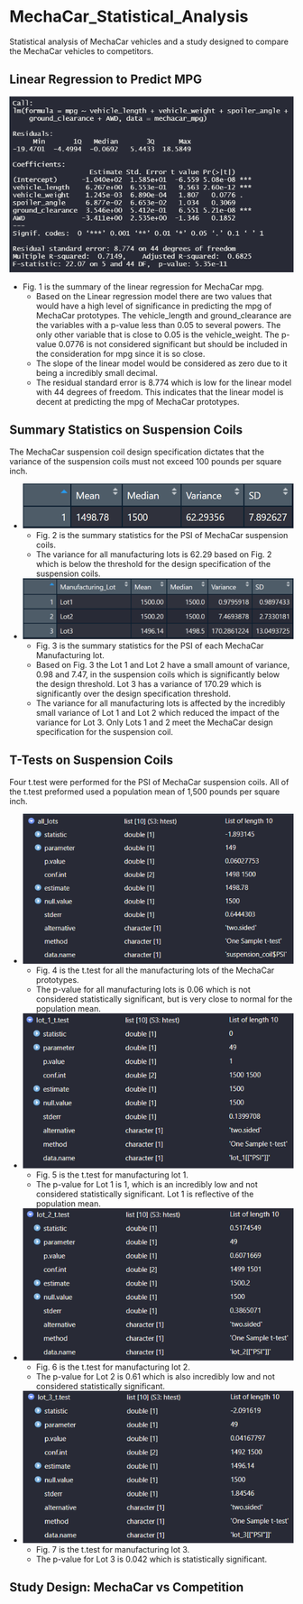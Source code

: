 # MechaCar_Statistical_Analysis
Statistical analysis of MechaCar vehicles and a study designed to compare the MechaCar vehicles to competitors.
## Linear Regression to Predict MPG
![Fig_1.png](https://github.com/RuthLD/MechaCar_Statistical_Analysis/blob/main/Resources/Fig_1.png)
* Fig. 1 is the summary of the linear regression for MechaCar mpg.
  * Based on the Linear regression model there are two values that would have a high level of significance in predicting the mpg of MechaCar prototypes. The vehicle_length and ground_clearance are the variables with a p-value less than 0.05 to several powers. The only other variable that is close to 0.05 is the vehicle_weight. The p-value 0.0776 is not considered significant but should be included in the consideration for mpg since it is so close.
  * The slope of the linear model would be considered as zero due to it being a incredibly small decimal.  
  * The residual standard error is 8.774 which is low for the linear model with 44 degrees of freedom. This indicates that the linear model is decent at predicting the mpg of MechaCar prototypes.
## Summary Statistics on Suspension Coils
The MechaCar suspension coil design specification dictates that the variance of the suspension coils must not exceed 100 pounds per square inch.
* ![Fig_2 PSI Summary Stats.png](https://github.com/RuthLD/MechaCar_Statistical_Analysis/blob/main/Resources/Fig_2%20PSI%20Summary%20Stats.png)
  * Fig. 2 is the summary statistics for the PSI of MechaCar suspension coils. 
  * The variance for all manufacturing lots is 62.29 based on Fig. 2 which is below the threshold for the design specification of the suspension coils.
* ![Fig_3 PSI Lot Summary Stats.png](https://github.com/RuthLD/MechaCar_Statistical_Analysis/blob/main/Resources/Fig_3%20PSI%20Lot%20Summary%20Stats.png)
  * Fig. 3 is the summary statistics for the PSI of each MechaCar Manufacturing lot.
  * Based on Fig. 3 the Lot 1 and Lot 2 have a small amount of variance, 0.98 and 7.47, in the suspension coils which is significantly below the design threshold. Lot 3 has a variance of 170.29 which is significantly over the design specification threshold. 
  * The variance for all manufacturing lots is affected by the incredibly small variance of Lot 1 and Lot 2 which reduced the impact of the variance for Lot 3. Only Lots 1 and 2 meet the MechaCar design specification for the suspension coil.
## T-Tests on Suspension Coils
Four t.test were performed for the PSI of MechaCar suspension coils. All of the t.test preformed used a population mean of 1,500 pounds per square inch.
* ![Fig_4 All_lots t_test.png](https://github.com/RuthLD/MechaCar_Statistical_Analysis/blob/main/Resources/Fig_4%20All_lots%20t_test.png)
  * Fig. 4 is the t.test for all the manufacturing lots of the MechaCar prototypes.
  * The p-value for all manufacturing lots is 0.06 which is not considered statistically significant, but is very close to normal for the population mean.
* ![Fig_5 Lot_1 t_test.png](https://github.com/RuthLD/MechaCar_Statistical_Analysis/blob/main/Resources/Fig_5%20Lot_1%20t_test.png)
  * Fig. 5 is the t.test for manufacturing lot 1.
  * The p-value for Lot 1 is 1, which is an incredibly low and not considered statistically significant. Lot 1 is reflective of the population mean.
* ![Fig_6 Lot_2 t_test.png](https://github.com/RuthLD/MechaCar_Statistical_Analysis/blob/main/Resources/Fig_6%20Lot_2%20t_test.png)
  * Fig. 6 is the t.test for manufacturing lot 2.
  * The p-value for Lot 2 is 0.61 which is also incredibly low and not considered statistically significant.
* ![Fig_7 Lot_3 t_test.png](https://github.com/RuthLD/MechaCar_Statistical_Analysis/blob/main/Resources/Fig_7%20Lot_3%20t_test.png)
  * Fig. 7 is the t.test for manufacturing lot 3.
  * The p-value for Lot 3 is 0.042 which is statistically significant.
## Study Design: MechaCar vs Competition

